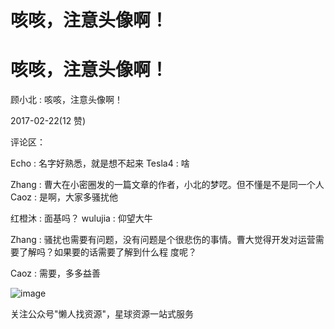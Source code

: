 # 咳咳，注意头像啊！

# 咳咳，注意头像啊！

顾小北 : 咳咳，注意头像啊！

2017-02-22(12 赞)

评论区：

Echo : 名字好熟悉，就是想不起来 Tesla4 : 啥

Zhang : 曹大在小密圈发的一篇文章的作者，小北的梦呓。但不懂是不是同一个人 Caoz : 是啊，大家多骚扰他

红橙沐 : 面基吗？ wulujia : 仰望大牛

Zhang : 骚扰也需要有问题，没有问题是个很悲伤的事情。曹大觉得开发对运营需要了解吗？如果要的话需要了解到什么程 度呢？

Caoz : 需要，多多益善

![image](img/Image_621.png)

关注公众号"懒人找资源"，星球资源一站式服务
